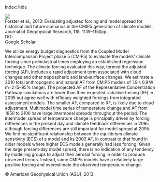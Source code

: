 index: hide

<div class="Citation">
    <div class="Citation-thumb CitationThumb-linked"  data-href="https://doi.org/10.1002/jgrd.50174">
      <img src="https://static.claimspace.cloud/climate-study-static/refs/thumbs/12/Forster_et_al_2013-thumb.png" />
    </div>

  <div class="Citation-body">
    <div class="Citation-text">Forster et al., 2013: Evaluating adjusted forcing and model spread for historical and future scenarios in the CMIP5 generation of climate models. <span class="Article-journal">Journal of Geophysical Research, </span><span class="Article-volume">118, </span>1139–1150pp.</div>
    <div class="Citation-links">
      <div class="CitationLink" data-href="https://doi.org/10.1002/jgrd.50174">
        <div class="CitationLink-icon CitationLink-Doi"></div>
        <div class="CitationLink-text">DOI</div>
      </div>
      <div class="CitationLink" data-href="https://scholar.google.com/scholar?q=10.1002/jgrd.50174">
        <div class="CitationLink-icon CitationLink-Scholar"></div>
        <div class="CitationLink-text">Google Scholar</div>
      </div>
    </div>
  </div>
</div>

We utilize energy budget diagnostics from the Coupled Model Intercomparison Project phase 5 (CMIP5) to evaluate the models' climate forcing since preindustrial times employing an established regression technique. The climate forcing evaluated this way, termed the adjusted forcing (AF), includes a rapid adjustment term associated with cloud changes and other tropospheric and land‐surface changes. We estimate a 2010 total anthropogenic and natural AF from CMIP5 models of 1.9 ± 0.9 W m−2 (5–95% range). The projected AF of the Representative Concentration Pathway simulations are lower than their expected radiative forcing (RF) in 2095 but agree well with efficacy weighted forcings from integrated assessment models. The smaller AF, compared to RF, is likely due to cloud adjustment. Multimodel time series of temperature change and AF from 1850 to 2100 have large intermodel spreads throughout the period. The intermodel spread of temperature change is principally driven by forcing differences in the present day and climate feedback differences in 2095, although forcing differences are still important for model spread at 2095. We find no significant relationship between the equilibrium climate sensitivity (ECS) of a model and its 2003 AF, in contrast to that found in older models where higher ECS models generally had less forcing. Given the large present‐day model spread, there is no indication of any tendency by modelling groups to adjust their aerosol forcing in order to produce observed trends. Instead, some CMIP5 models have a relatively large positive forcing and overestimate the observed temperature change.

<div class="Citation-copy">
&copy; American Geophysical Union (AGU), 2013
</div>